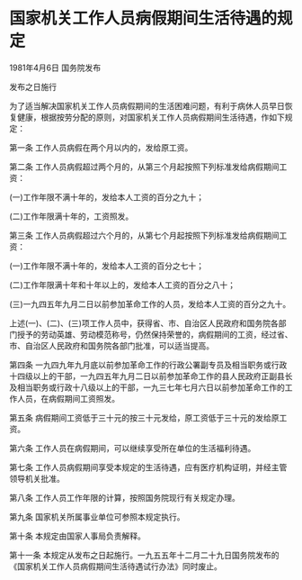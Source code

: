 # 国家机关工作人员病假期间生活待遇的规定

1981年4月6日 国务院发布

发布之日施行

<!-- INFO END -->

为了适当解决国家机关工作人员病假期间的生活困难问题，有利于病休人员早日恢复健康，根据按劳分配的原则，对国家机关工作人员病假期间生活待遇，作如下规定：

第一条 工作人员病假在两个月以内的，发给原工资。

第二条 工作人员病假超过两个月的，从第三个月起按照下列标准发给病假期间工资：

(一)工作年限不满十年的，发给本人工资的百分之九十；

(二)工作年限满十年的，工资照发。

第三条 工作人员病假超过六个月的，从第七个月起按照下列标准发给病假期间工资：

(一)工作年限不满十年的，发给本人工资的百分之七十；

(二)工作年限满十年和十年以上的，发给本人工资的百分之八十；

(三)一九四五年九月二日以前参加革命工作的人员，发给本人工资的百分之九十。

上述(一)、(二)、(三)项工作人员中，获得省、市、自治区人民政府和国务院各部门授予的劳动英雄、劳动模范称号，仍然保持荣誉的，病假期间的工资，经过省、市、自治区人民政府和国务院各部门批准，可以适当提高。

第四条 一九四九年九月底以前参加革命工作的行政公署副专员及相当职务或行政十四级以上的干部，一九四五年九月二日以前参加革命工作的县人民政府正副县长及相当职务或行政十八级以上的干部，一九三七年七月六日以前参加革命工作的工作人员，在病假期间工资照发。

第五条 病假期间工资低于三十元的按三十元发给，原工资低于三十元的发给原工资。

第六条 工作人员在病假期间，可以继续享受所在单位的生活福利待遇。

第七条 工作人员病假期间享受本规定的生活待遇，应有医疗机构证明，并经主管领导机关批准。

第八条 工作人员工作年限的计算，按照国务院现行有关规定办理。

第九条 国家机关所属事业单位可参照本规定执行。

第十条 本规定由国家人事局负责解释。

第十一条 本规定从发布之日起施行。一九五五年十二月二十九日国务院发布的《国家机关工作人员病假期间生活待遇试行办法》同时废止。